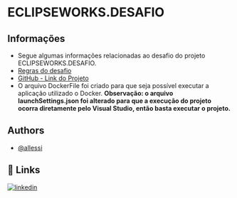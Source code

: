 # ECLIPSEWORKS.DESAFIO
## Informações
- Segue algumas informações relacionadas ao desafio do projeto ECLIPSEWORKS.DESAFIO.
- [Regras do desafio](https://meteor-ocelot-f0d.notion.site/NET-C-5281edbec2e4480d98552e5ca0242c5b)
- [GitHub - Link do Projeto](https://github.com/allessi/ECLIPSEWORKS.DESAFIO)
- O arquivo DockerFile foi criado para que seja possível executar a aplicação utilizado o Docker. 
**Observação: o arquivo launchSettings.json foi alterado para que a execução do projeto ocorra diretamente pelo Visual Studio, então basta executar o projeto.**
## Authors

- [@allessi](https://www.github.com/allessi)


## 🔗 Links
[![linkedin](https://img.shields.io/badge/linkedin-0A66C2?style=for-the-badge&logo=linkedin&logoColor=white)](https://www.linkedin.com/in/allessi/)
